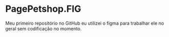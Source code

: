 # PagePetshop.FIG
Meu primeiro repositório no GitHub
eu utilizei o figma para trabalhar ele no geral sem codificação no momento.
